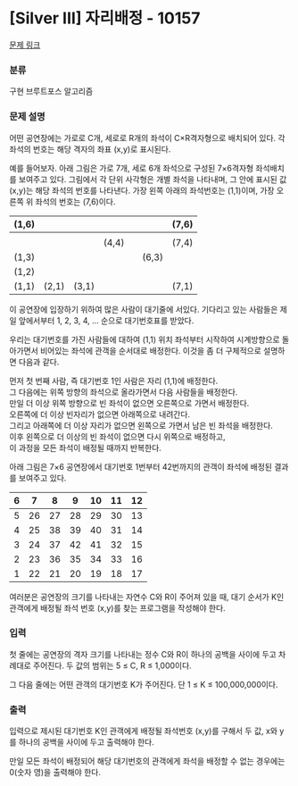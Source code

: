 # [Silver III] 자리배정 - 10157

[문제 링크](https://www.acmicpc.net/problem/10157) 

### 분류

구현
브루트포스 알고리즘

### 문제 설명

어떤 공연장에는 가로로 C개, 세로로 R개의 좌석이 C×R격자형으로 배치되어 있다. 각 좌석의 번호는 해당 격자의 좌표 (x,y)로 표시된다.

예를 들어보자. 아래 그림은 가로 7개, 세로 6개 좌석으로 구성된 7×6격자형 좌석배치를 보여주고 있다. 그림에서 각 단위 사각형은 개별 좌석을 나타내며, 그 안에 표시된 값 (x,y)는 해당 좌석의 번호를 나타낸다. 가장 왼쪽 아래의 좌석번호는 (1,1)이며, 가장 오른쪽 위 좌석의 번호는 (7,6)이다.

| (1,6) |       |       |       |       |       | (7,6) |
|-------|-------|-------|-------|-------|-------|-------|
|       |       |       |       |       |       |       |
|       |       |       | (4,4) |       |       | (7,4) |
| (1,3) |       |       |       |       | (6,3) |       |
| (1,2) |       |       |       |       |       |       |
| (1,1) | (2,1) | (3,1) |       |       |       | (7,1) |

이 공연장에 입장하기 위하여 많은 사람이 대기줄에 서있다. 기다리고 있는 사람들은 제일 앞에서부터 1, 2, 3, 4, ... 순으로 대기번호표를 받았다.

우리는 대기번호를 가진 사람들에 대하여 (1,1) 위치 좌석부터 시작하여 시계방향으로 돌아가면서 비어있는 좌석에 관객을 순서대로 배정한다. 이것을 좀 더 구체적으로 설명하면 다음과 같다.

먼저 첫 번째 사람, 즉 대기번호 1인 사람은 자리 (1,1)에 배정한다.  
그 다음에는 위쪽 방향의 좌석으로 올라가면서 다음 사람들을 배정한다.  
만일 더 이상 위쪽 방향으로 빈 좌석이 없으면 오른쪽으로 가면서 배정한다.  
오른쪽에 더 이상 빈자리가 없으면 아래쪽으로 내려간다.  
그리고 아래쪽에 더 이상 자리가 없으면 왼쪽으로 가면서 남은 빈 좌석을 배정한다.  
이후 왼쪽으로 더 이상의 빈 좌석이 없으면 다시 위쪽으로 배정하고,  
이 과정을 모든 좌석이 배정될 때까지 반복한다.

아래 그림은 7×6 공연장에서 대기번호 1번부터 42번까지의 관객이 좌석에 배정된 결과를 보여주고 있다.

|  6  |  7  |  8  |  9  | 10  | 11  | 12  |
|-----|-----|-----|-----|-----|-----|-----|
|  5  | 26  | 27  | 28  | 29  | 30  | 13  |
|  4  | 25  | 38  | 39  | 40  | 31  | 14  |
|  3  | 24  | 37  | 42  | 41  | 32  | 15  |
|  2  | 23  | 36  | 35  | 34  | 33  | 16  |
|  1  | 22  | 21  | 20  | 19  | 18  | 17  |

여러분은 공연장의 크기를 나타내는 자연수 C와 R이 주어져 있을 때, 대기 순서가 K인 관객에게 배정될 좌석 번호 (x,y)를 찾는 프로그램을 작성해야 한다.

### 입력 

<p>첫 줄에는 공연장의 격자 크기를 나타내는 정수 C와 R이 하나의 공백을 사이에 두고 차례대로 주어진다. 두 값의 범위는 5 ≤ C, R ≤ 1,000이다.</p>
<p>그 다음 줄에는 어떤 관객의 대기번호 K가 주어진다. 단 1 ≤ K ≤ 100,000,000이다.</p>

### 출력 

<p>입력으로 제시된 대기번호 K인 관객에게 배정될 좌석번호 (x,y)를 구해서 두 값, x와 y를 하나의 공백을 사이에 두고 출력해야 한다.</p>
<p>만일 모든 좌석이 배정되어 해당 대기번호의 관객에게 좌석을 배정할 수 없는 경우에는 0(숫자 영)을 출력해야 한다.</p>
